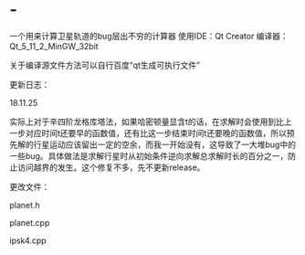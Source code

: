 # -
一个用来计算卫星轨道的bug层出不穷的计算器
使用IDE：Qt Creator
编译器：Qt_5_11_2_MinGW_32bit

关于编译源文件方法可以自行百度“qt生成可执行文件”


更新日志：

18.11.25

实际上对于辛四阶龙格库塔法，如果哈密顿量显含t的话，在求解时会使用到比上一步对应时间t还要早的函数值，还有比这一步结束时间t还要晚的函数值，所以预先解的行星运动应该留出一定的空余，而我一开始没有，这导致了一大堆bug中的一些bug。具体做法是求解行星时从初始条件逆向求解总求解时长的百分之一，防止访问越界的发生。这个修复不多，先不更新release。

更改文件：

planet.h

planet.cpp

ipsk4.cpp
